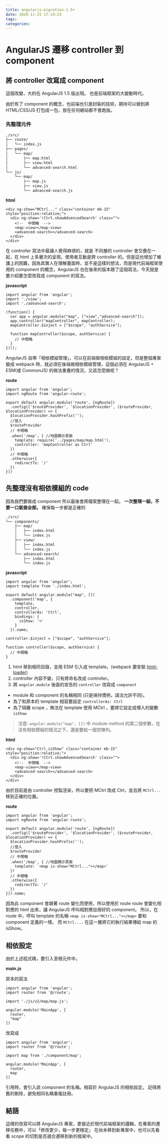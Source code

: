 ```yaml
---
title: angularjs-migration-1.5+
date: 2020-11-25 17:19:23
tags:
categories:
---
```

# AngularJS 遷移 controller 到 component

## 將 controller 改寫成 component

這個改變，大約在 AngularJS 1.5 版出現。
也是前端框架的大變動時代。

由於有了 component 的概念，也前端也引進封裝的技術，期待可以做到將 HTML/CSS/JS 打包成一包，放在任何網站都不會跑版。

### 先整理元件

```bash
./src/
├── route/
│   └── index.js
├── pages/
│   └── map/
│       ├── map.html
│       ├── view.html
│       └── advanced-search.html
└── js/
    └── map/
        ├── map.js
        ├── view.js
        └── advanced-search.js
```

**html**

```htmlmixed=
<div ng-show="MCtrl..." class="container mb-15" style="position:relative;">
  <div ng-show='!Ctrl.showAdvencedSearch' class="">
    <!--  中間略  -->
    <map-view></map-view>
    <advanced-search></advanced-search>
  </div>
</div>
```

在 controller 寫法中最讓人覺得麻煩的，就是 不同層的 controller 會交疊在一起，在 html 上多層次的呈現，使用者互動是跨 controller 的。但是這也增加了維護上的困難，因為其實人在理解畫面時，並不是這樣的想法，而是現代前端框架使用的 component 的概念，AngularJS 也在後來的版本跟了這個寫法，今天就是要介紹要怎麼改寫成 component 的寫法。

**javascript**

```javascript=
import angular from 'angular';
import './view';
import './advanced-search';

(function() {
  var app = angular.module("map", ["view","advanced-search"]);
  app.controller("mapController", mapController);
  mapController.$inject = ["$scope", "authService"];

  function mapController($scope, authService) {
    // 中間略
  }
})();
```

AngularJS 自帶「相依模組管理」，可以在前端做相依模組的設定，但是整個專案變成 webpack 時，就必須在後端做相依模組管理，這個必須在 AngularJS + ESM(或 CommonJS) 的做法重疊的情況，又該怎麼做呢？

**route**

```javascript=
import angular from 'angular';
import ngRoute from 'angular-route';

export default angular.module('route', [ngRoute])
  .config(['$routeProvider', '$locationProvider', ($routeProvider, $locationProvider) => {
  $locationProvider.hashPrefix('');
  //登入
  $routeProvider
  // 中間略
  .when('/map', { //地圖顯示頁面
    template: require('../pages/map/map.html'),
    controller: 'mapController as Ctrl'
  })
  // 中間略
  .otherwise({
    redirectTo: '/'
  })
}])
```

## 先整理沒有相依模組的 code


因為我們要做成 component 所以最後會將檔案整理在一起。
**一次整理一組，不要一口氣做全部。** 確保每一步都是正確的

```bash
./src/
└── components/
    ├── map/
    │   ├── index.html
    │   └── index.js
    ├── view/
    │   ├── index.html
    │   └── index.js
    └── advanced-search/
        ├── index.html
        └── index.js
```

**javascript**

```javascript=
import angular from 'angular';
import template from './index.html';

export default angular.module("map", [])
  .component('map', {
    template,
    controller,
    controllerAs: 'Ctrl',
    bindings: {
      isShow: '<'
    }
  }).name;

controller.$inject = ["$scope", "authService"];

function controller($scope, authService) {
  // 中間略
}
```

1. html 移到相同目錄，並用 ESM 引入成 template。(webpack 要安裝 [html-loader](https://www.npmjs.com/package/html-loader))
2. controller 內容不變，只有將命名改成 controller。
3. 將 `angular.module` 後面的宣告的 `controller` 改寫成 `component`
  - module 和 component 的名稱相同 (只是保持慣例，語法允許不同)。
  - 為了和原本的 template 相容要設定 `controllerAs: Ctrl`
  - 為了隔離 scope ，無法在 template 使用 MCtrl ，要將它設定成傳入的變數 `isShow`

> 注意:
> `angular.module("map", [])` 中 module method 的第二個參數，在沒有相依模組的情況之下，還是要給一個空陣列。

**html**

```htmlmixed=
<div ng-show="Ctrl.isShow" class="container mb-15" style="position:relative;">
  <div ng-show='!Ctrl.showAdvencedSearch' class="">
    <!--  中間略  -->
    <map-view></map-view>
    <advanced-search></advanced-search>
  </div>
</div>
```

由於目前是由 controller 控製渲染，所以要把 MCtrl 改成 Ctrl，並且將 `MCtrl...` 移到正確的位置。

**route**

```javascript=
import angular from 'angular';
import ngRoute from 'angular-route';

export default angular.module('route', [ngRoute])
  .config(['$routeProvider', '$locationProvider', ($routeProvider, $locationProvider) => {
  $locationProvider.hashPrefix('');
  //登入
  $routeProvider
  // 中間略
  .when('/map', { //地圖顯示頁面
    template: `<map is-show="MCtrl..."></map>`
  })
  // 中間略
  .otherwise({
    redirectTo: '/'
  })
}]).name;
```

因為此 component 會跟著 route 變化而使用，所以使用於 route
route 會變化相對應的 html 出來，讓 AngularJS 呼叫相對應註冊好的 component。
所以，在 route 中，呼叫 template 的名稱 `<map is-show="MCtrl..."></map>` 要和 component 定義的一樣。
而 `MCtrl....` 在這一層將它的執行結果傳給 map 的 isShow。

## 相依設定

由於上述程式碼，要引入至根元件中。


**main.js**

原本的寫法

```javascript=
import angular from 'angular';
import router from '@/route';

import './js/v2/map/map.js';

angular.module('MainApp', [
  router,
  "map"
])
```

改寫成

```javascript=
import angular from 'angular';
import router from '@/route';

import map from './component/map';

angular.module('MainApp', [
  router,
  map
])
```

引用時，會引入該 component 的名稱。相容於 AngularJS 的相依設定。
記得將舊的刪除，避免相同名稱重複註冊。

## 結語

這樣的改寫可以將 AngularJS 專案，更接近於現代前端框架的邏輯，在專案的遷移任務中，可以「修改更少，每一步更穩定」
在尚未移到新專案中，也可以先看看 scope 的切割是否適合遷移到新的框架中。
